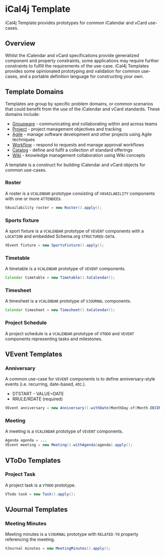 # iCal4j Template

iCal4j Template provides prototypes for common iCalendar and vCard use-cases.

## Overview

Whilst the iCalendar and vCard specifications provide generalized component and property constraints, some applications
may require further constraints to fulfill the requirements of the use-case. iCal4j Templates provides some
opinionated prototyping and validation for common use-cases, and a portable definition language for constructing
your own.

## Template Domains

Templates are group by specific problem domains, or common scenarios that could benefit from the use of the
iCalendar and vCard standards. These domains include:

* [Groupware](groupware.md) - communicating and collaborating within and across teams
* [Project](project.md) - project management objectives and tracking
* [Agile](agile.md) - manage software development and other projects using Agile techniques
* [Workflow](workflow.md) - respond to requests and manage approval workflows
* [Catalog](catalog.md) - define and fulfil a collection of standard offerings
* [Wiki](wiki.md) - knowledge management collaboration using Wiki concepts

A template is a construct for building iCalendar and vCard objects for common use-cases.

### Roster

A roster is a `VCALENDAR` prototype consisting of `VAVAILABILITY` components with one or more `ATTENDEE`s.

```java
VAvailability roster = new Roster().apply();
```

### Sports fixture

A sport fixture is a `VCALENDAR` prototype of `VEVENT` components with a `LOCATION` and embedded Schema.org
`STRUCTURED-DATA`.

```java
VEvent fixture = new SportsFixture().apply();
```

### Timetable

A timetable is a `VCALENDAR` prototype of `VEVENT` components.

```java
Calendar timetable = new Timetable().toCalendar();
```

### Timesheet

A timesheet is a `VCALENDAR` prototype of `VJOURNAL` components.

```java
Calendar timesheet = new Timesheet().toCalendar();
```

### Project Schedule

A project schedule is a `VCALENDAR` prototype of `VTODO` and `VEVENT` components representing tasks and
milestones.


## VEvent Templates

### Anniversary

A common use-case for `VEVENT` components is to define anniversary-style events (i.e. recurring, date-based, 
etc.).

* DTSTART - VALUE=DATE
* RRULE/RDATE (required)

```java
VEvent anniversary = new Anniversary().withDate(MonthDay.of(Month.DECEMBER, 25)).apply();
```

### Meeting

A meeting is a `VCALENDAR` prototype of `VEVENT` components.

```java
Agenda agenda = ...
VEvent meeting = new Meeting().withAgenda(agenda).apply();
```


## VToDo Templates

### Project Task

A project task is a `VTODO` prototype.

```java
VTodo task = new Task().apply();
```


## VJournal Templates

### Meeting Minutes

Meeting minutes is a `VJOURNAL` prototype with `RELATED-TO` property referencing the meeting.

```java
VJournal minutes = new MeetingMinutes().apply();
```
